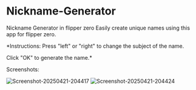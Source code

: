 # Nickname-Generator
Nickname Generator in flipper zero
Easily create unique names using this app for flipper zero.

*Instructions: Press "left" or "right" to change the subject of the name. 

Click "OK" to generate the name.*

Screenshots:

![Screenshot-20250421-204417](https://github.com/user-attachments/assets/7d08c4d7-8019-4a8f-a752-4830fd52cfdc)
![Screenshot-20250421-204424](https://github.com/user-attachments/assets/76e161c0-c15a-4e95-9d17-e67dd400126a)
